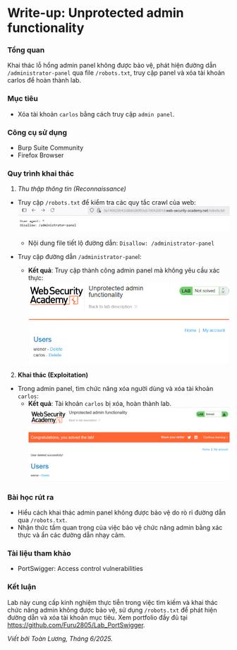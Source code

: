 # Write-up: Unprotected admin functionality

### Tổng quan
Khai thác lỗ hổng admin panel không được bảo vệ, phát hiện đường dẫn `/administrator-panel` qua file `/robots.txt`, truy cập panel và xóa tài khoản carlos để hoàn thành lab.

### Mục tiêu
- Xóa tài khoản `carlos` bằng cách truy cập `admin panel`.

### Công cụ sử dụng
- Burp Suite Community
- Firefox Browser

### Quy trình khai thác
1. *Thu thập thông tin (Reconnaissance)*
- Truy cập `/robots.txt` để kiểm tra các quy tắc crawl của web:
    ![crawl](./image/robots.png)
    - Nội dung file tiết lộ đường dẫn: `Disallow: /administrator-panel`

- Truy cập đường dẫn `/administrator-pane`l: 
    - **Kết quả**: Truy cập thành công admin panel mà không yêu cầu xác thực:
        ![admin](./image/admin.png)

2. **Khai thác (Exploitation)**
- Trong admin panel, tìm chức năng xóa người dùng và xóa tài khoản `carlos`:
    - **Kết quả**: Tài khoản `carlos` bị xóa, hoàn thành lab.
        ![solved](./image/delete.png)

### Bài học rút ra
- Hiểu cách khai thác admin panel không được bảo vệ do rò rỉ đường dẫn qua `/robots.txt`.
- Nhận thức tầm quan trọng của việc bảo vệ chức năng admin bằng xác thực và ẩn các đường dẫn nhạy cảm.

### Tài liệu tham khảo
- PortSwigger: Access control vulnerabilities

### Kết luận
Lab này cung cấp kinh nghiệm thực tiễn trong việc tìm kiếm và khai thác chức năng admin không được bảo vệ, sử dụng `/robots.txt` để phát hiện đường dẫn và xóa tài khoản mục tiêu. Xem portfolio đầy đủ tại https://github.com/Furu2805/Lab_PortSwigger.

*Viết bởi Toàn Lương, Tháng 6/2025.*